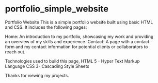 # portfolio_simple_website

Portfolio Website
This is a simple portfolio website built using basic HTML and CSS. It includes the following pages:

Home: An introduction to my portfolio, showcasing my work and providing an overview of my skills and experience.
Contact: A page with a contact form and my contact information for potential clients or collaborators to reach out.

Technologies used to build this page,
HTML 5 - Hyper Text Markup Language
CSS 3- Cascading Style Sheets 

Thanks for viewing my projects.
